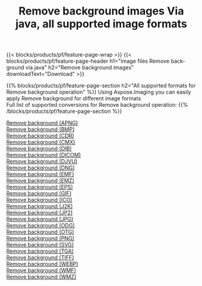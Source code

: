 ﻿---
title: Remove background images Via java, all supported image formats 
weight: 3920
url: /java/remove-background 
lang: en
langdirlevel: 2
locales: zh-hans,ja,it,ru,de,es,fr,nl,id,lt,pl,pt,vi,tr,ko,zh-hant,ar,hi,th,sv,cs,uk,he
description: Using Aspose.Imaging you can easily Remove background images Via java
---

{{< blocks/products/pf/feature-page-wrap >}}
{{< blocks/products/pf/feature-page-header h1="Image files Remove background via java" h2="Remove background images" downloadText="Download" >}}


{{% blocks/products/pf/feature-page-section  h2="All supported formats for Remove background operation" %}}
Using Aspose.Imaging you can easily apply Remove background for different image formats
<br/>
Full list of supported conversions for Remove background operation:
{{% /blocks/products/pf/feature-page-section %}}
<div class="container-fluid productfamilypage bg-gray">
    <div class="convertypes bg-gray agp-content section">
        <div class="container">
		<div class="row other-converters">
		    <div class='col-md-2 other-converter remove-lp remove-rp'><a href="/imaging/java/remove-background/apng" >Remove background (APNG)</a></div><div class='col-md-2 other-converter remove-lp remove-rp'><a href="/imaging/java/remove-background/bmp" >Remove background (BMP)</a></div><div class='col-md-2 other-converter remove-lp remove-rp'><a href="/imaging/java/remove-background/cdr" >Remove background (CDR)</a></div><div class='col-md-2 other-converter remove-lp remove-rp'><a href="/imaging/java/remove-background/cmx" >Remove background (CMX)</a></div><div class='col-md-2 other-converter remove-lp remove-rp'><a href="/imaging/java/remove-background/dib" >Remove background (DIB)</a></div><div class='col-md-2 other-converter remove-lp remove-rp'><a href="/imaging/java/remove-background/dicom" >Remove background (DICOM)</a></div><div class='col-md-2 other-converter remove-lp remove-rp'><a href="/imaging/java/remove-background/djvu" >Remove background (DJVU)</a></div><div class='col-md-2 other-converter remove-lp remove-rp'><a href="/imaging/java/remove-background/dng" >Remove background (DNG)</a></div><div class='col-md-2 other-converter remove-lp remove-rp'><a href="/imaging/java/remove-background/emf" >Remove background (EMF)</a></div><div class='col-md-2 other-converter remove-lp remove-rp'><a href="/imaging/java/remove-background/emz" >Remove background (EMZ)</a></div><div class='col-md-2 other-converter remove-lp remove-rp'><a href="/imaging/java/remove-background/eps" >Remove background (EPS)</a></div><div class='col-md-2 other-converter remove-lp remove-rp'><a href="/imaging/java/remove-background/gif" >Remove background (GIF)</a></div><div class='col-md-2 other-converter remove-lp remove-rp'><a href="/imaging/java/remove-background/ico" >Remove background (ICO)</a></div><div class='col-md-2 other-converter remove-lp remove-rp'><a href="/imaging/java/remove-background/j2k" >Remove background (J2K)</a></div><div class='col-md-2 other-converter remove-lp remove-rp'><a href="/imaging/java/remove-background/jp2" >Remove background (JP2)</a></div><div class='col-md-2 other-converter remove-lp remove-rp'><a href="/imaging/java/remove-background/jpg" >Remove background (JPG)</a></div><div class='col-md-2 other-converter remove-lp remove-rp'><a href="/imaging/java/remove-background/odg" >Remove background (ODG)</a></div><div class='col-md-2 other-converter remove-lp remove-rp'><a href="/imaging/java/remove-background/otg" >Remove background (OTG)</a></div><div class='col-md-2 other-converter remove-lp remove-rp'><a href="/imaging/java/remove-background/png" >Remove background (PNG)</a></div><div class='col-md-2 other-converter remove-lp remove-rp'><a href="/imaging/java/remove-background/svg" >Remove background (SVG)</a></div><div class='col-md-2 other-converter remove-lp remove-rp'><a href="/imaging/java/remove-background/tga" >Remove background (TGA)</a></div><div class='col-md-2 other-converter remove-lp remove-rp'><a href="/imaging/java/remove-background/tiff" >Remove background (TIFF)</a></div><div class='col-md-2 other-converter remove-lp remove-rp'><a href="/imaging/java/remove-background/webp" >Remove background (WEBP)</a></div><div class='col-md-2 other-converter remove-lp remove-rp'><a href="/imaging/java/remove-background/wmf" >Remove background (WMF)</a></div><div class='col-md-2 other-converter remove-lp remove-rp'><a href="/imaging/java/remove-background/wmz" >Remove background (WMZ)</a></div>
                </div>
        </div>
    </div>
</div>
<br/>
